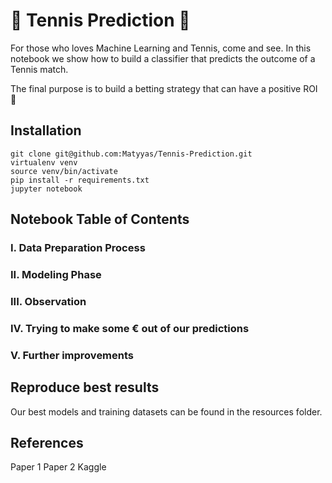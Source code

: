 # 🎾 Tennis Prediction 🎾

For those who loves Machine Learning and Tennis, come and see. In this notebook we show how to build a classifier that predicts the outcome of a Tennis match.

The final purpose is to build a betting strategy that can have a positive ROI 👑

## Installation

```
git clone git@github.com:Matyyas/Tennis-Prediction.git
virtualenv venv
source venv/bin/activate
pip install -r requirements.txt
jupyter notebook
```

## Notebook Table of Contents

<a name="desc"></a>
### I. Data Preparation Process

<a name="usage"></a>
### II. Modeling Phase

<a name="usage"></a>
### III. Observation

<a name="usage"></a>
### IV. Trying to make some € out of our predictions

<a name="usage"></a>
### V. Further improvements


## Reproduce best results
Our best models and training datasets can be found in the resources folder.

## References

Paper 1
Paper 2
Kaggle